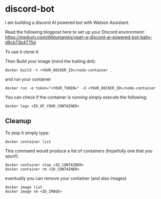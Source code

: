 # discord-bot
I am building a discord AI powered bot with Watson Assistant.

Read the following blogpost here to set up your Discord environment:
https://medium.com/@blumareks/yeah-a-discord-ai-powered-bot-baby-d9cb73b4775d

To use it clone it:

Then Build your image (mind the trailing dot):

```
docker build -t <YOUR_DOCKER_ID>/node-container .
```

and run your container

```
docker run -e token="<YOUR_TOKEN>" -d <YOUR_DOCKER_ID>/node-container
```

You can check if the container is running simply execute the following:
```
docker logs <ID_OF_YOUR_CONTAINER>
```

## Cleanup 

To stop it simply type:

```
docker container list
```

This command would produce a list of containers (hopefully one that you spun!).

```
docker container stop <ID_CONTAINER>
docker container rm <ID_CONTAINER>
```

eventually you can remove your container (and also images)
```
docker image list
docker image rm <ID_IMAGE>
```

